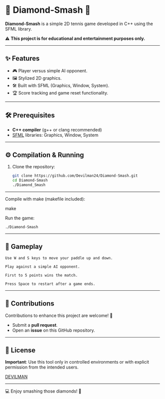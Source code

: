# 🎾 Diamond-Smash 💎

**Diamond-Smash** is a simple 2D tennis game developed in C++ using the SFML library.

⚠️ **This project is for educational and entertainment purposes only.**

---

## ✨ Features

- 🎮 Player versus simple AI opponent.  
- 🖼️ Stylized 2D graphics.  
- 🛠️ Built with SFML (Graphics, Window, System).  
- 🏆 Score tracking and game reset functionality.

---

## 🛠️ Prerequisites

- **C++ compiler** (g++ or clang recommended)  
- [SFML](https://www.sfml-dev.org/download.php) libraries: Graphics, Window, System  

---

## ⚙️ Compilation & Running

1. Clone the repository:

   ```bash
   git clone https://github.com/Devilman24/Diamond-Smash.git
   cd Diamond-Smash
   ./Diamond_Smash

---   
Compile with make (makefile included):

make

Run the game:

    ./Diamond-Smash

---
## 🚀 Gameplay

    Use W and S keys to move your paddle up and down.

    Play against a simple AI opponent.

    First to 5 points wins the match.

    Press Space to restart after a game ends.
---
## 🤝 Contributions

Contributions to enhance this project are welcome! 🎉

* Submit a **pull request**.
* Open an **issue** on this GitHub repository.
---
## 📜 License

**Important**: Use this tool only in controlled environments or with explicit permission from the intended users.

[DEVILMAN](LICENSE)

---
💻 Enjoy smashing those diamonds! 🎾

